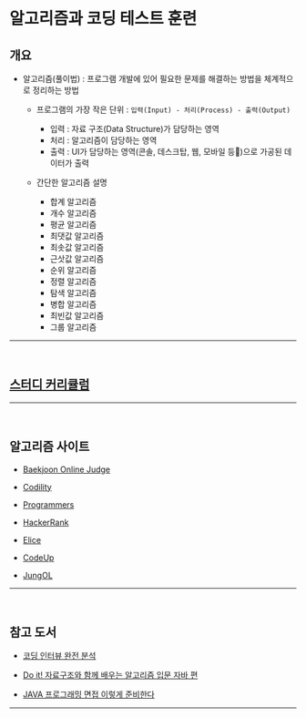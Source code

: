 # 알고리즘과 코딩 테스트 훈련

## 개요
- 알고리즘(풀이법) : 프로그램 개발에 있어 필요한 문제를 해결하는 방법을 체계적으로 정리하는 방법
  - 프로그램의 가장 작은 단위 : `입력(Input) - 처리(Process) - 출력(Output)`
    - 입력 : 자료 구조(Data Structure)가 담당하는 영역
    - 처리 : 알고리즘이 담당하는 영역
    - 출력 : UI가 담당하는 영역(콘솔, 데스크탑, 웹, 모바일 등)으로 가공된 데이터가 출력

  - 간단한 알고리즘 설명
    - 합계 알고리즘
    - 개수 알고리즘
    - 평균 알고리즘
    - 최댓값 알고리즘
    - 최솟값 알고리즘
    - 근삿값 알고리즘
    - 순위 알고리즘
    - 정렬 알고리즘
    - 탐색 알고리즘
    - 병합 알고리즘
    - 최빈값 알고리즘
    - 그룹 알고리즘

<hr>
<br>

## [스터디 커리큘럼](curriculum.md)

<hr>
<br>

## 알고리즘 사이트
- [Baekjoon Online Judge](https://www.acmicpc.net/)

- [Codility](https://www.codility.com/)

- [Programmers](https://programmers.co.kr/)

- [HackerRank](https://www.hackerrank.com/)

- [Elice](https://elice.io/)

- [CodeUp](https://codeup.kr/)

- [JungOL](http://www.jungol.co.kr/)

<hr>
<br>

## 참고 도서
- [코딩 인터뷰 완전 분석](http://www.yes24.com/Product/Goods/44305533?Acode=101)

- [Do it! 자료구조와 함께 배우는 알고리즘 입문 자바 편](http://www.yes24.com/Product/Goods/60547893?Acode=101)

- [JAVA 프로그래밍 면접 이렇게 준비한다](http://www.yes24.com/Product/Goods/15860760?Acode=101)

<hr>
<br>
